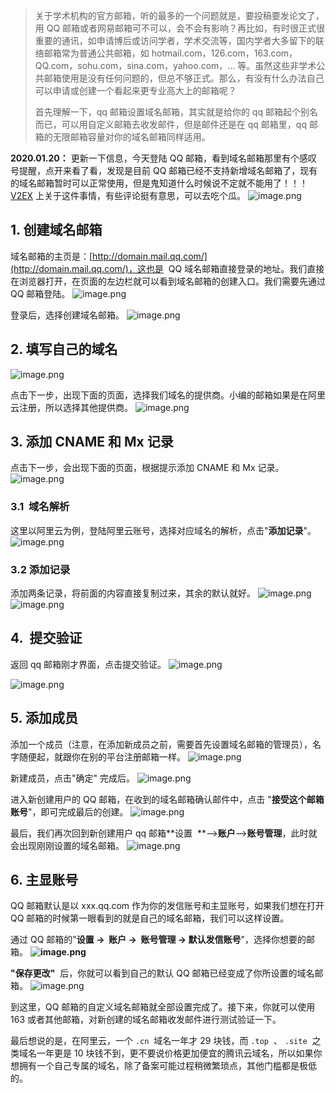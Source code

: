 > 关于学术机构的官方邮箱，听的最多的一个问题就是，要投稿要发论文了，用 QQ 邮箱或者网易邮箱可不可以，会不会有影响？再比如，有时很正式很重要的通讯，如申请博后或访问学者，学术交流等，国内学者大多留下的联络邮箱常为普通公共邮箱，如 hotmail.com，126.com，163.com，QQ.com，sohu.com，sina.com，yahoo.com，… 等。虽然这些非学术公共邮箱使用是没有任何问题的，但总不够正式。那么，有没有什么办法自己可以申请或创建一个看起来更专业高大上的邮箱呢？
>
> 首先理解一下，qq 邮箱设置域名邮箱，其实就是给你的 qq 邮箱起个别名而已，可以用自定义邮箱去收发邮件，但是邮件还是在 qq 邮箱里，qq 邮箱的无限邮箱容量对你的域名邮箱同样适用。

**2020.01.20：**
更新一下信息，今天登陆 QQ 邮箱，看到域名邮箱那里有个感叹号提醒，点开来看了看，发现是目前 QQ 邮箱已经不支持新增域名邮箱了，现有的域名邮箱暂时可以正常使用，但是鬼知道什么时候说不定就不能用了！！！ [V2EX](https://www.v2ex.com/t/639288) 上关于这件事情，有些评论挺有意思，可以去吃个瓜。
![image.png](https://shub-1251708715.cos.ap-guangzhou.myqcloud.com/elog-cookbook-img/FhU35B7YKc4qHQueZK5StGJP-lwg.png)

## 1. 创建域名邮箱

域名邮箱的主页是：[http://domain.mail.qq.com/](http://domain.mail.qq.com/)，这也是  QQ 域名邮箱直接登录的地址。我们直接在浏览器打开，在页面的左边栏就可以看到域名邮箱的创建入口。我们需要先通过 QQ 邮箱登陆。
![image.png](https://shub-1251708715.cos.ap-guangzhou.myqcloud.com/elog-cookbook-img/Fp9-NJfVmtRkDz9BfmO3fZ174vs-.png)

登录后，选择创建域名邮箱。
![image.png](https://shub-1251708715.cos.ap-guangzhou.myqcloud.com/elog-cookbook-img/FiUSwqm-LtQbtWKrU6gagBfIitvO.png)

## 2. 填写自己的域名

![image.png](https://shub-1251708715.cos.ap-guangzhou.myqcloud.com/elog-cookbook-img/FkNmKzg-YX60pXCAnujM5Jj-xR_f.png)

点击下一步，出现下面的页面，选择我们域名的提供商。小编的邮箱如果是在阿里云注册，所以选择其他提供商。
![image.png](https://shub-1251708715.cos.ap-guangzhou.myqcloud.com/elog-cookbook-img/FjXgEQ3GrtVIgOZ1Fog5zVlg5Gpt.png)

## 3. 添加 CNAME 和 Mx 记录

点击下一步，会出现下面的页面，根据提示添加 CNAME 和 Mx 记录。
![image.png](https://shub-1251708715.cos.ap-guangzhou.myqcloud.com/elog-cookbook-img/FhUfS-UpD_CL3LvZENvK1FimCcXB.png)

### 3.1  域名解析

这里以阿里云为例，登陆阿里云账号，选择对应域名的解析，点击"**添加记录**"。
![image.png](https://shub-1251708715.cos.ap-guangzhou.myqcloud.com/elog-cookbook-img/FteM2j-Q1qiwLOtyZ7wLOLqUuv7s.png)

### 3.2 添加记录

添加两条记录，将前面的内容直接复制过来，其余的默认就好。
![image.png](https://shub-1251708715.cos.ap-guangzhou.myqcloud.com/elog-cookbook-img/FpKitZ0d66F6rlk6ci1JSLPE9zqt.png)
![image.png](https://shub-1251708715.cos.ap-guangzhou.myqcloud.com/elog-cookbook-img/Fo9j5P8u3ZuImpG5msg-7N_AyHWJ.png)

## 4.  提交验证

返回 qq 邮箱刚才界面，点击提交验证。
![image.png](https://shub-1251708715.cos.ap-guangzhou.myqcloud.com/elog-cookbook-img/FngioyeeV1BuUzgwMwLW7GZJeNrO.png)

![image.png](https://shub-1251708715.cos.ap-guangzhou.myqcloud.com/elog-cookbook-img/Fk0doy0Bu616LDaGx7I5wEumf0Zy.png)

## 5. 添加成员

添加一个成员（注意，在添加新成员之前，需要首先设置域名邮箱的管理员），名字随便起，就跟你在别的平台注册邮箱一样。
![image.png](https://shub-1251708715.cos.ap-guangzhou.myqcloud.com/elog-cookbook-img/FlYFQSYQ9BbZ2GDJKcC7YhRXdjkI.png)

新建成员，点击"确定" 完成后。
![image.png](https://shub-1251708715.cos.ap-guangzhou.myqcloud.com/elog-cookbook-img/Fn0ioHNHdogTh8uJfWLeszdpdSEB.png)

进入新创建用户的 QQ 邮箱，在收到的域名邮箱确认邮件中，点击 "**接受这个邮箱账号**"，即可完成最后的创建。
![image.png](https://shub-1251708715.cos.ap-guangzhou.myqcloud.com/elog-cookbook-img/Fu4UONWvHFt4ipp9kayo2BgH8Uj4.png)

最后，我们再次回到新创建用户 qq 邮箱**设置  **–>**账户**–>**账号管理**，此时就会出现刚刚设置的域名邮箱。
![image.png](https://shub-1251708715.cos.ap-guangzhou.myqcloud.com/elog-cookbook-img/FomX7g66qMuir7-xZVhzQ-lfn1LB.png)

## 6. 主显账号

QQ 邮箱默认是以 xxx.qq.com 作为你的发信账号和主显账号，如果我们想在打开 QQ 邮箱的时候第一眼看到的就是自己的域名邮箱，我们可以这样设置。

通过 QQ 邮箱的"**设置 →  账户 →  账号管理 → 默认发信账号**"，选择你想要的邮箱。
**![image.png](https://shub-1251708715.cos.ap-guangzhou.myqcloud.com/elog-cookbook-img/FkOMW6bYzrpd6fccWhlIh5Zsrh1Y.png)**

**"保存更改"**  后，你就可以看到自己的默认 QQ 邮箱已经变成了你所设置的域名邮箱。
![image.png](https://shub-1251708715.cos.ap-guangzhou.myqcloud.com/elog-cookbook-img/FmzluQZQYrk77BQOEqdMiZlOPizk.png)

到这里，QQ 邮箱的自定义域名邮箱就全部设置完成了。接下来，你就可以使用 163 或者其他邮箱，对新创建的域名邮箱收发邮件进行测试验证一下。

最后想说的是，在阿里云，一个 `.cn`  域名一年才 29 块钱，而 `.top`  、 `.site`  之类域名一年更是 10 块钱不到，更不要说价格更加便宜的腾讯云域名，所以如果你想拥有一个自己专属的域名，除了备案可能过程稍微繁琐点，其他门槛都是极低的。
